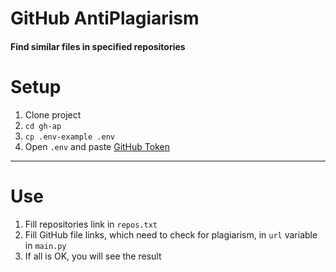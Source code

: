 # GitHub AntiPlagiarism

#### Find similar files in specified repositories

# Setup

1. Clone project
2. `cd gh-ap`
3. `cp .env-example .env`
4. Open `.env` and paste [GitHub Token](https://github.com/settings/tokens)

___

# Use

1. Fill repositories link in `repos.txt`
2. Fill GitHub file links, which need to check for plagiarism, in `url` variable in `main.py`
3. If all is OK, you will see the result
